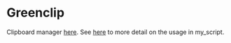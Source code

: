 # Greenclip

Clipboard manager [here](https://github.com/erebe/greenclip). See [here](git@github.com:fitz35/my_personnal_script.git) to more detail on the usage in my_script.
